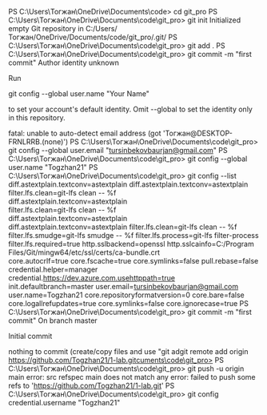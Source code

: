 PS C:\Users\Тогжан\OneDrive\Documents\code> cd git_pro
PS C:\Users\Тогжан\OneDrive\Documents\code\git_pro> git init
Initialized empty Git repository in C:/Users/Тогжан/OneDrive/Documents/code/git_pro/.git/
PS C:\Users\Тогжан\OneDrive\Documents\code\git_pro> git add .
PS C:\Users\Тогжан\OneDrive\Documents\code\git_pro> git commit -m "first commit"
Author identity unknown

Run

  git config --global user.name "Your Name"

to set your account's default identity.
Omit --global to set the identity only in this repository.

fatal: unable to auto-detect email address (got 'Тогжан@DESKTOP-FRNLRRB.(none)')
PS C:\Users\Тогжан\OneDrive\Documents\code\git_pro> git config --global user.email "tursinbekovbaurjan@gmail.com"
PS C:\Users\Тогжан\OneDrive\Documents\code\git_pro> git config --global user.name "Togzhan21"
PS C:\Users\Тогжан\OneDrive\Documents\code\git_pro> git config --list
diff.astextplain.textconv=astextplain
diff.astextplain.textconv=astextplain       
filter.lfs.clean=git-lfs clean -- %f        
diff.astextplain.textconv=astextplain       
filter.lfs.clean=git-lfs clean -- %f        
diff.astextplain.textconv=astextplain     
diff.astextplain.textconv=astextplain
filter.lfs.clean=git-lfs clean -- %f
filter.lfs.smudge=git-lfs smudge -- %f
filter.lfs.process=git-lfs filter-process
filter.lfs.required=true
http.sslbackend=openssl
http.sslcainfo=C:/Program Files/Git/mingw64/etc/ssl/certs/ca-bundle.crt        
core.autocrlf=true
core.fscache=true
core.symlinks=false
pull.rebase=false
credential.helper=manager
credential.https://dev.azure.com.usehttppath=true
init.defaultbranch=master
user.email=tursinbekovbaurjan@gmail.com
user.name=Togzhan21
core.repositoryformatversion=0
core.bare=false
core.logallrefupdates=true
core.symlinks=false
core.ignorecase=true
PS C:\Users\Тогжан\OneDrive\Documents\code\git_pro> git commit -m "first commit"
On branch master

Initial commit

nothing to commit (create/copy files and use "git adgit remote add origin https://github.com/Togzhan21/1-lab.gitcuments\code\git_pro>
PS C:\Users\Тогжан\OneDrive\Documents\code\git_pro> git push -u origin main
error: src refspec main does not match any
error: failed to push some refs to 'https://github.com/Togzhan21/1-lab.git'
PS C:\Users\Тогжан\OneDrive\Documents\code\git_pro> git config credential.username "Togzhan21"  
